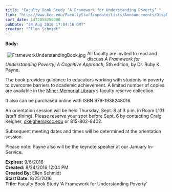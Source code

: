 ```yaml
---
title: "​Faculty Book Study ‘A Framework for Understanding Poverty’ "
link: "http://www.kcc.edu/FacultyStaff/update/Lists/Announcements/DispForm.aspx?ID=2275"
sort_date: 1472058256000
pubDate: "24 Aug 2016 17:04:16 GMT"
creator: "Ellen Schmidt"
---
```


<div><b>Body:</b> <div class="ExternalClassE45C9C36FF714D8FA15DAA250F45A37E"><p><img alt="FrameworkUnderstandingBook.jpg" src="/FacultyStaff/update/Documents/FrameworkUnderstandingBook.jpg" style="vertical-align:baseline;float:left;margin:5px" />All faculty are invited to read and discuss <em>A Framework for Understanding Poverty; A Cognitive Approach,</em> 5th edition, by Dr. Ruby K. Payne.</p>
<p>The book provides guidance to educators working with students in poverty to overcome barriers to academic achievement. A limited number of copies are available in the <a href="/library">Miner Memorial Library</a>’s faculty reserve collection.</p>
<p>It also can be purchased online with ISBN 978-1938248016. </p>
<p>An orientation session will be held Thursday, Sept. 8 at 3 p.m. in Room L131 (staff dining). Please reserve your spot before Sept. 6 by contacting Craig Keigher, <a href="mailto:ckeigher@kcc.edu">ckeigher@kcc.edu</a> or 815-802-8402. </p>
<p>Subsequent meeting dates and times will be determined at the orientation session.</p>
<p>Please note: Payne also will be the keynote speaker at our January In-Service.</p></div></div>
<div><b>Expires:</b> 9/6/2016</div>
<div><b>Created:</b> 8/24/2016 12:04 PM</div>
<div><b>Created By:</b> Ellen Schmidt</div>
<div><b>Start Date:</b> 8/25/2016</div>
<div><b>Title:</b> ​Faculty Book Study ‘A Framework for Understanding Poverty’ </div>
